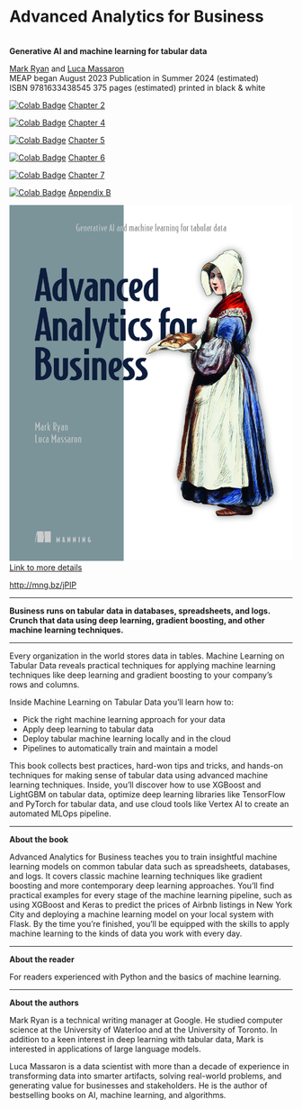 # Advanced Analytics for Business 
<BR><B>Generative AI and machine learning for tabular data</B>
<BR>

[Mark Ryan](https://www.linkedin.com/in/mark-ryan-31826743/) and [Luca Massaron](https://www.linkedin.com/in/lmassaron/)<BR>
MEAP began August 2023  Publication in Summer 2024 (estimated)<BR>
ISBN 9781633438545  375 pages (estimated)  printed in black & white <BR>

[![Colab Badge](https://colab.research.google.com/assets/colab-badge.svg)](https://colab.research.google.com/github/lmassaron/ml_4_tabular_code/blob/main/chapter_02/chapter_02.ipynb) [Chapter 2](https://colab.research.google.com/github/lmassaron/ml_4_tabular_code/blob/main/chapter_02/chapter_02.ipynb)

[![Colab Badge](https://colab.research.google.com/assets/colab-badge.svg)](https://colab.research.google.com/github/lmassaron/ml_4_tabular_code/blob/main/chapter_04/chapter_04.ipynb) [Chapter 4](https://colab.research.google.com/github/lmassaron/ml_4_tabular_code/blob/main/chapter_04/chapter_04.ipynb)

[![Colab Badge](https://colab.research.google.com/assets/colab-badge.svg)](https://colab.research.google.com/github/lmassaron/ml_4_tabular_code/blob/main/chapter_05/chapter_05.ipynb) [Chapter 5](https://colab.research.google.com/github/lmassaron/ml_4_tabular_code/blob/main/chapter_05/chapter_05.ipynb)

[![Colab Badge](https://colab.research.google.com/assets/colab-badge.svg)](https://colab.research.google.com/github/lmassaron/ml_4_tabular_code/blob/main/chapter_06/chapter_06.ipynb) [Chapter 6](https://colab.research.google.com/github/lmassaron/ml_4_tabular_code/blob/main/chapter_06/chapter_06.ipynb)

[![Colab Badge](https://colab.research.google.com/assets/colab-badge.svg)](https://colab.research.google.com/github/lmassaron/ml_4_tabular_code/blob/main/chapter_07/chapter_07.ipynb) [Chapter 7](https://colab.research.google.com/github/lmassaron/ml_4_tabular_code/blob/main/chapter_07/chapter_07.ipynb)

[![Colab Badge](https://colab.research.google.com/assets/colab-badge.svg)](https://colab.research.google.com/github/lmassaron/ml_4_tabular_code/blob/main/appendix_b/appendix_b.ipynb) [Appendix B](https://colab.research.google.com/github/lmassaron/ml_4_tabular_code/blob/main/appendix_b/appendix_b.ipynb)

![Cover Image](./cover2.jpg)
[Link to more details](http://mng.bz/jPlP)

http://mng.bz/jPlP
<HR>
<B>Business runs on tabular data in databases, spreadsheets, and logs. Crunch that data using deep learning, gradient boosting, and other machine learning techniques.</B>
<HR>

Every organization in the world stores data in tables. Machine Learning on Tabular Data reveals practical techniques for applying machine learning techniques like deep learning and gradient boosting to your company’s rows and columns.

Inside Machine Learning on Tabular Data you’ll learn how to:

* Pick the right machine learning approach for your data
* Apply deep learning to tabular data
* Deploy tabular machine learning locally and in the cloud
* Pipelines to automatically train and maintain a model

This book collects best practices, hard-won tips and tricks, and hands-on techniques for making sense of tabular data using advanced machine learning techniques. Inside, you’ll discover how to use XGBoost and LightGBM on tabular data, optimize deep learning libraries like TensorFlow and PyTorch for tabular data, and use cloud tools like Vertex AI to create an automated MLOps pipeline.
<HR>

**About the book**

Advanced Analytics for Business teaches you to train insightful machine learning models on common tabular data such as spreadsheets, databases, and logs. It covers classic machine learning techniques like gradient boosting and more contemporary deep learning approaches. You’ll find practical examples for every stage of the machine learning pipeline, such as using XGBoost and Keras to predict the prices of Airbnb listings in New York City and deploying a machine learning model on your local system with Flask. By the time you’re finished, you’ll be equipped with the skills to apply machine learning to the kinds of data you work with every day.
<HR>

**About the reader**

For readers experienced with Python and the basics of machine learning.
<HR>

**About the authors**

Mark Ryan is a technical writing manager at Google. He studied computer science at the University of Waterloo and at the University of Toronto. In addition to a keen interest in deep learning with tabular data, Mark is interested in applications of large language models.

Luca Massaron is a data scientist with more than a decade of experience in transforming data into smarter artifacts, solving real-world problems, and generating value for businesses and stakeholders. He is the author of bestselling books on AI, machine learning, and algorithms.
